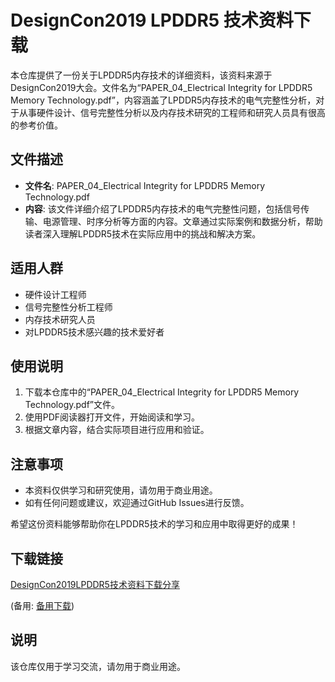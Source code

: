# DesignCon2019 LPDDR5 技术资料下载

本仓库提供了一份关于LPDDR5内存技术的详细资料，该资料来源于DesignCon2019大会。文件名为“PAPER_04_Electrical Integrity for LPDDR5 Memory Technology.pdf”，内容涵盖了LPDDR5内存技术的电气完整性分析，对于从事硬件设计、信号完整性分析以及内存技术研究的工程师和研究人员具有很高的参考价值。

## 文件描述

- **文件名**: PAPER_04_Electrical Integrity for LPDDR5 Memory Technology.pdf
- **内容**: 该文件详细介绍了LPDDR5内存技术的电气完整性问题，包括信号传输、电源管理、时序分析等方面的内容。文章通过实际案例和数据分析，帮助读者深入理解LPDDR5技术在实际应用中的挑战和解决方案。

## 适用人群

- 硬件设计工程师
- 信号完整性分析工程师
- 内存技术研究人员
- 对LPDDR5技术感兴趣的技术爱好者

## 使用说明

1. 下载本仓库中的“PAPER_04_Electrical Integrity for LPDDR5 Memory Technology.pdf”文件。
2. 使用PDF阅读器打开文件，开始阅读和学习。
3. 根据文章内容，结合实际项目进行应用和验证。

## 注意事项

- 本资料仅供学习和研究使用，请勿用于商业用途。
- 如有任何问题或建议，欢迎通过GitHub Issues进行反馈。

希望这份资料能够帮助你在LPDDR5技术的学习和应用中取得更好的成果！

## 下载链接
[DesignCon2019LPDDR5技术资料下载分享](https://pan.quark.cn/s/66f897424f5a) 

(备用: [备用下载](https://pan.baidu.com/s/1AG8nd64bYtHSQAQEprjTIw?pwd=1234))

## 说明

该仓库仅用于学习交流，请勿用于商业用途。
